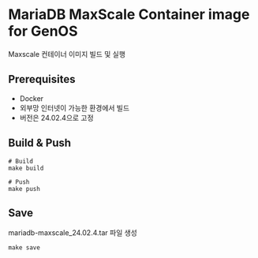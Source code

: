 # MariaDB MaxScale Container image for GenOS
Maxscale 컨테이너 이미지 빌드 및 실행 
## Prerequisites
- Docker
- 외부망 인터넷이 가능한 환경에서 빌드
- 버전은 24.02.4으로 고정

## Build & Push
```
# Build
make build

# Push
make push
```

## Save
mariadb-maxscale_24.02.4.tar 파일 생성
```
make save
```
